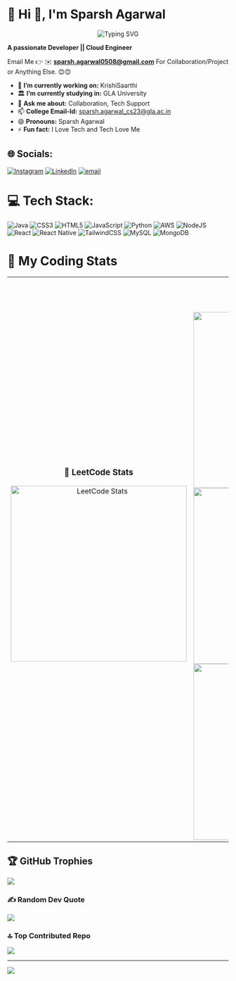 # 💫 Hi 👋, I'm Sparsh Agarwal

<div align="center">
  <img src="https://readme-typing-svg.herokuapp.com?font=Fira+Code&weight=500&pause=1000&color=61DAFB&center=true&vCenter=true&width=435&lines=Fullstack+Dev+%7C+React+Enthusiast" alt="Typing SVG" />
</div>

**A passionate Developer || Cloud Engineer**

Email Me 👉 ✉️ **sparsh.agarwal0508@gmail.com** For Collaboration/Project or Anything Else. 😊😊

- 🔭 **I’m currently working on:** KrishiSaarthi
- 🏛️ **I’m currently studying in:** GLA University
- 💬 **Ask me about:** Collaboration, Tech Support
- 📫 **College Email-Id:** sparsh.agarwal_cs23@gla.ac.in
- 😄 **Pronouns:** Sparsh Agarwal
- ⚡ **Fun fact:** I Love Tech and Tech Love Me
  
## 🌐 Socials:
[![Instagram](https://img.shields.io/badge/Instagram-%23E4405F.svg?logo=Instagram&logoColor=white)](https://instagram.com/sparsh_a_garwal) [![LinkedIn](https://img.shields.io/badge/LinkedIn-%230077B5.svg?logo=linkedin&logoColor=white)](https://linkedin.com/in/sparsh-agarwal-3852832b3) [![email](https://img.shields.io/badge/Email-D14836?logo=gmail&logoColor=white)](mailto:sparsh.agarwal0508@gmail.com) 

# 💻 Tech Stack:
![Java](https://img.shields.io/badge/java-%23ED8B00.svg?style=for-the-badge&logo=openjdk&logoColor=white) ![CSS3](https://img.shields.io/badge/css3-%231572B6.svg?style=for-the-badge&logo=css3&logoColor=white) ![HTML5](https://img.shields.io/badge/html5-%23E34F26.svg?style=for-the-badge&logo=html5&logoColor=white) ![JavaScript](https://img.shields.io/badge/javascript-%23323330.svg?style=for-the-badge&logo=javascript&logoColor=%23F7DF1E) ![Python](https://img.shields.io/badge/python-3670A0?style=for-the-badge&logo=python&logoColor=ffdd54) ![AWS](https://img.shields.io/badge/AWS-%23FF9900.svg?style=for-the-badge&logo=amazon-aws&logoColor=white) ![NodeJS](https://img.shields.io/badge/node.js-6DA55F?style=for-the-badge&logo=node.js&logoColor=white) ![React](https://img.shields.io/badge/react-%2320232a.svg?style=for-the-badge&logo=react&logoColor=%2361DAFB) ![React Native](https://img.shields.io/badge/react_native-%2320232a.svg?style=for-the-badge&logo=react&logoColor=%2361DAFB) ![TailwindCSS](https://img.shields.io/badge/tailwindcss-%2338B2AC.svg?style=for-the-badge&logo=tailwind-css&logoColor=white) ![MySQL](https://img.shields.io/badge/mysql-4479A1.svg?style=for-the-badge&logo=mysql&logoColor=white) ![MongoDB](https://img.shields.io/badge/MongoDB-%234ea94b.svg?style=for-the-badge&logo=mongodb&logoColor=white)
# 🚀 My Coding Stats

<div align="center">

<table>
  <tr>
    <td align="center">
      <h3>🧠 LeetCode Stats</h3>
      <img src="https://leetcard.jacoblin.cool/Sparsh_Agarwal_0508?theme=dark&font=Abel&ext=contest&radius=10&border=0" width="400" alt="LeetCode Stats" />
    </td>
    <td align="center">
      <h3>📊 GitHub Stats</h3>
      <img src="https://github-readme-stats.vercel.app/api?username=Sparsh0508&theme=dark&hide_border=false&include_all_commits=true&count_private=false" width="400" alt="GitHub Stats" /><br/>
      <img src="https://nirzak-streak-stats.vercel.app/?user=Sparsh0508&theme=dark&hide_border=false" width="400" alt="GitHub Streak Stats" /><br/>
      <img src="https://github-readme-stats.vercel.app/api/top-langs/?username=Sparsh0508&theme=dark&hide_border=false&include_all_commits=true&count_private=false&layout=compact" width="400" alt="Top Languages" />
    </td>
  </tr>
</table>

</div>

## 🏆 GitHub Trophies
![](https://github-profile-trophy.vercel.app/?username=Sparsh0508&theme=radical&no-frame=false&no-bg=true&margin-w=4)

### ✍️ Random Dev Quote
![](https://quotes-github-readme.vercel.app/api?type=horizontal&theme=radical)

### 🔝 Top Contributed Repo
![](https://github-contributor-stats.vercel.app/api?username=Sparsh0508&limit=5&theme=dark&combine_all_yearly_contributions=true)

---
[![](https://visitcount.itsvg.in/api?id=Sparsh0508&icon=0&color=0)](https://visitcount.itsvg.in)

<!-- Proudly created with GPRM ( https://gprm.itsvg.in ) -->
